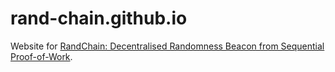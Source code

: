 # rand-chain.github.io

Website for [RandChain: Decentralised Randomness Beacon from Sequential Proof-of-Work](https://eprint.iacr.org/2020/1033.pdf).